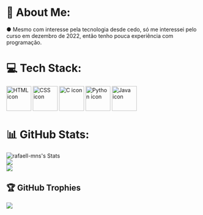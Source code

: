 # 👀 About Me:
● Mesmo com interesse pela tecnologia desde cedo, só me interessei pelo curso em dezembro de 2022, então tenho pouca experiência com programação.


# 💻 Tech Stack:
<img src="https://media.giphy.com/media/XAxylRMCdpbEWUAvr8/giphy.gif" alt="HTML icon" width="65" height="65"/> <img src="https://media.giphy.com/media/fsEaZldNC8A1PJ3mwp/giphy.gif" alt="CSS icon" width="65" height="65"/> <img src="https://user-images.githubusercontent.com/25181517/192106070-46255bcf-65e6-4c6b-a296-bf8d0d8fb2a7.png" alt="C icon" width="65" height="65"/> <img src="https://techstack-generator.vercel.app/python-icon.svg" alt="Python icon" width="65" height="65" /> <img src="https://techstack-generator.vercel.app/java-icon.svg" alt="Java icon" width="65" height="65" />

  
# 📊 GitHub Stats:
![rafaell-mns's Stats](https://github-readme-stats.vercel.app/api?username=rafaell-mns&theme=react&show_icons=true&hide_border=true&count_private=true)<br/>
![](https://github-readme-streak-stats.herokuapp.com/?user=rafaell-mns&theme=react&hide_border=true)<br/>
![](https://github-readme-stats.vercel.app/api/top-langs/?username=rafaell-mns&theme=react&hide_border=true&include_all_commits=true&count_private=true&layout=compact)

## 🏆 GitHub Trophies
![](https://github-profile-trophy.vercel.app/?username=rafaell-mns&theme=radical&no-frame=true&no-bg=false&margin-w=4)

<!-- Proudly created with GPRM ( https://gprm.itsvg.in ) -->
